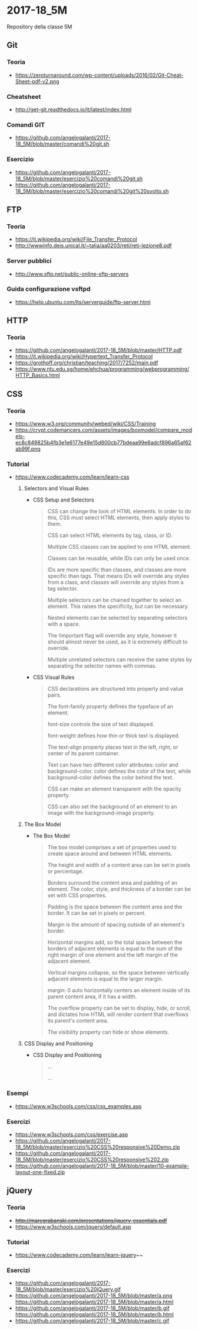 
# 2017-18_5M
Repository della classe 5M

## Git
### Teoria
- https://zeroturnaround.com/wp-content/uploads/2016/02/Git-Cheat-Sheet-pdf-v2.png
### Cheatsheet
- http://get-git.readthedocs.io/it/latest/index.html
### Comandi GIT
- https://github.com/angelogalanti/2017-18_5M/blob/master/comandi%20git.sh
### Esercizio
- https://github.com/angelogalanti/2017-18_5M/blob/master/esercizio%20comandi%20git.sh
- https://github.com/angelogalanti/2017-18_5M/blob/master/esercizio%20comandi%20git%20svolto.sh

## FTP
### Teoria
- https://it.wikipedia.org/wiki/File_Transfer_Protocol
- http://wwwinfo.deis.unical.it/~talia/aa0203/reti/reti-lezione8.pdf
### Server pubblici
- http://www.sftp.net/public-online-sftp-servers
### Guida configurazione vsftpd 
- https://help.ubuntu.com/lts/serverguide/ftp-server.html

## HTTP
### Teoria
- https://github.com/angelogalanti/2017-18_5M/blob/master/HTTP.pdf
- https://it.wikipedia.org/wiki/Hypertext_Transfer_Protocol
- https://grothoff.org/christian/teaching/2017/7252/main.pdf
- https://www.ntu.edu.sg/home/ehchua/programming/webprogramming/HTTP_Basics.html


## CSS
### Teoria
- https://www.w3.org/community/webed/wiki/CSS/Training
- https://crypt.codemancers.com/assets/images/boxmodel/compare_models-ec8c849825b4fb3e1e6177e49e15d800cb77bdeaa99e6adcf896a65af62ab99f.png
### Tutorial
- https://www.codecademy.com/learn/learn-css
	 1. Selectors and Visual Rules
		 - CSS Setup and Selectors
			 > 
			 > CSS can change the look of HTML elements. In order to do this, CSS must select HTML elements, then apply styles to them.
			> 
			> CSS can select HTML elements by tag, class, or ID.
			> 
			> Multiple CSS classes can be applied to one HTML element.
			> 
			> Classes can be reusable, while IDs can only be used once.
			> 
			> IDs are more specific than classes, and classes are more specific than tags. That means IDs will override any styles from a class, and classes will override any styles from a tag selector.
			> 
			> Multiple selectors can be chained together to select an element. This raises the specificity, but can be necessary.
			> 
			> Nested elements can be selected by separating selectors with a space.
			> 
			> The !important flag will override any style, however it should almost never be used, as it is extremely difficult to override.
			> 
			> Multiple unrelated selectors can receive the same styles by separating the selector names with commas.
			
		  - CSS Visual Rules
			   > CSS declarations are structured into property and value pairs.
			   > 
			   > The font-family property defines the typeface of an element.
			   > 
			   > font-size controls the size of text displayed.
			   > 
			   > font-weight defines how thin or thick text is displayed.
			   > 
			   > The text-align property places text in the left, right, or center of its parent container.
			   > 
			   > Text can have two different color attributes: color and background-color. color defines the color of the text, while background-color defines the color behind the text.
			   > 
			   > CSS can make an element transparent with the opacity property.
			   > 
			   > CSS can also set the background of an element to an image with the background-image property.
	 2. The Box Model
 		  - The Box Model
			> The box model comprises a set of properties used to create space around and between HTML elements.
			>
			> The height and width of a content area can be set in pixels or percentage.
			>
			> Borders surround the content area and padding of an element. The color, style, and thickness of a border can be set with CSS properties.
			>
			> Padding is the space between the content area and the border. It can be set in pixels or percent.
			>
			> Margin is the amount of spacing outside of an element's border.
			>
			> Horizontal margins add, so the total space between the borders of adjacent elements is equal to the sum of the right margin of one element and the left margin of the adjacent element.
			>
			> Vertical margins collapse, so the space between vertically adjacent elements is equal to the larger margin.
			>
			> margin: 0 auto horizontally centers an element inside of its parent content area, if it has a width.
			>
			> The overflow property can be set to display, hide, or scroll, and dictates how HTML will render content that overflows its parent's content area.
			>
			> The visibility property can hide or show elements.
	
	 3. CSS Display and Positioning
 		  - CSS Display and Positioning
			   > ...
			   > 
			   > ...

### Esempi
- https://www.w3schools.com/css/css_examples.asp
### Esercizi
- https://www.w3schools.com/css/exercise.asp
- https://github.com/angelogalanti/2017-18_5M/blob/master/esercizio%20CSS%20responsive%20Demo.zip
- https://github.com/angelogalanti/2017-18_5M/blob/master/esercizio%20CSS%20responsive%202.zip
- https://github.com/angelogalanti/2017-18_5M/blob/master/10-example-layout-one-fixed.zip

## jQuery
### Teoria
- ~~http://marcgrabanski.com/presentations/jquery-essentials.pdf~~
- https://www.w3schools.com/jquery/default.asp
### Tutorial
- https://www.codecademy.com/learn/learn-jquery~~
### Esercizi
- https://github.com/angelogalanti/2017-18_5M/blob/master/esercizio%20jQuery.gif
- https://github.com/angelogalanti/2017-18_5M/blob/master/a.png https://github.com/angelogalanti/2017-18_5M/blob/master/a.html
- https://github.com/angelogalanti/2017-18_5M/blob/master/b.gif https://github.com/angelogalanti/2017-18_5M/blob/master/b.html
- https://github.com/angelogalanti/2017-18_5M/blob/master/c.gif
